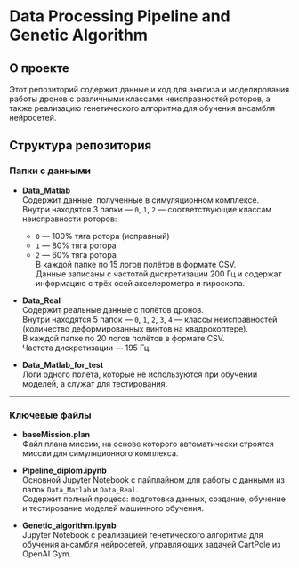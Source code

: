 # Data Processing Pipeline and Genetic Algorithm

## О проекте

Этот репозиторий содержит данные и код для анализа и моделирования работы дронов с различными классами неисправностей роторов, а также реализацию генетического алгоритма для обучения ансамбля нейросетей.

## Структура репозитория

### Папки с данными

- **Data_Matlab**  
  Содержит данные, полученные в симуляционном комплексе.  
  Внутри находятся 3 папки — `0`, `1`, `2` — соответствующие классам неисправности роторов:  
  - `0` — 100% тяга ротора (исправный)  
  - `1` — 80% тяга ротора  
  - `2` — 60% тяга ротора  
  В каждой папке по 15 логов полётов в формате CSV.  
  Данные записаны с частотой дискретизации 200 Гц и содержат информацию с трёх осей акселерометра и гироскопа.

- **Data_Real**  
  Содержит реальные данные с полётов дронов.  
  Внутри находятся 5 папок — `0`, `1`, `2`, `3`, `4` — классы неисправностей (количество деформированных винтов на квадрокоптере).  
  В каждой папке по 20 логов полётов в формате CSV.  
  Частота дискретизации — 195 Гц.

- **Data_Matlab_for_test**  
  Логи одного полёта, которые не используются при обучении моделей, а служат для тестирования.

---

### Ключевые файлы

- **baseMission.plan**  
  Файл плана миссии, на основе которого автоматически строятся миссии для симуляционного комплекса.

- **Pipeline_diplom.ipynb**  
  Основной Jupyter Notebook с пайплайном для работы с данными из папок `Data_Matlab` и `Data_Real`.  
  Содержит полный процесс: подготовка данных, создание, обучение и тестирование моделей машинного обучения.

- **Genetic_algorithm.ipynb**  
  Jupyter Notebook с реализацией генетического алгоритма для обучения ансамбля нейросетей, управляющих задачей CartPole из OpenAI Gym.
